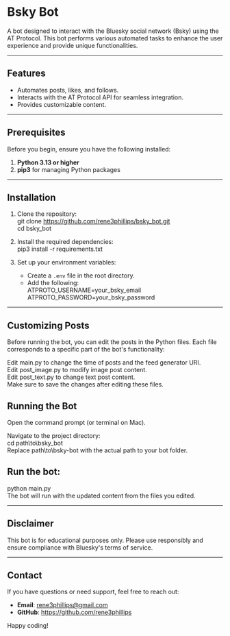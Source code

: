 # Bsky Bot

A bot designed to interact with the Bluesky social network (Bsky) using the AT Protocol. This bot performs various automated tasks to enhance the user experience and provide unique functionalities.

---

## Features
- Automates posts, likes, and follows.  
- Interacts with the AT Protocol API for seamless integration.  
- Provides customizable content.  
  
---

## Prerequisites

Before you begin, ensure you have the following installed:  

1. **Python 3.13 or higher**  
2. **pip3** for managing Python packages  

---

## Installation

1. Clone the repository:  
   git clone https://github.com/rene3phillips/bsky_bot.git  
   cd bsky_bot  

2. Install the required dependencies:  
   pip3 install -r requirements.txt  

3. Set up your environment variables:  
   - Create a `.env` file in the root directory.  
   - Add the following:  
     ATPROTO_USERNAME=your_bsky_email  
     ATPROTO_PASSWORD=your_bsky_password  
---

## Customizing Posts
Before running the bot, you can edit the posts in the Python files. Each file corresponds to a specific part of the bot's functionality:  

Edit main.py to change the time of posts and the feed generator URI.    
Edit post_image.py to modify image post content.  
Edit post_text.py to change text post content.  
Make sure to save the changes after editing these files.

## Running the Bot
Open the command prompt (or terminal on Mac).  

Navigate to the project directory:  
cd path\to\bsky_bot  
Replace path\to\bsky-bot with the actual path to your bot folder.  

## Run the bot:  
python main.py  
The bot will run with the updated content from the files you edited.  

---

## Disclaimer

This bot is for educational purposes only. Please use responsibly and ensure compliance with Bluesky's terms of service.

---

## Contact

If you have questions or need support, feel free to reach out:

- **Email**: rene3phillips@gmail.com
- **GitHub**: https://github.com/rene3phillips

Happy coding!

